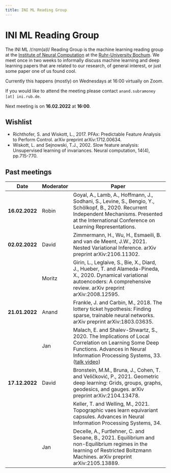 ```yaml
---
title: INI ML Reading Group
---
```


# INI ML Reading Group
The INI ML /ɪˈnɪm(ə)l/ Reading Group is the machine learning reading group at the [Institute of Neural Computation](https://www.ini.rub.de/)  at the [Ruhr-University Bochum](https://www.ruhr-uni-bochum.de/de).
We meet once in two weeks to informally discuss machine learning and deep learning papers that are related to our research, of general interest, or just some paper one of us found cool.

Currently this happens (mostly) on Wednesdays at 16:00 virtually on Zoom.

If you would like to attend the meeting please contact `anand.subramoney [at] ini.rub.de`.

Next meeting is on **16.02.2022** at **16:00**.

## Wishlist
* Richthofer, S. and Wiskott, L., 2017. PFAx: Predictable Feature Analysis to Perform Control. arXiv preprint arXiv:1712.00634.
* Wiskott, L. and Sejnowski, T.J., 2002. Slow feature analysis: Unsupervised learning of invariances. Neural computation, 14(4), pp.715-770.

## Past meetings

| Date           | Moderator | Paper                                                                                                                                                                                                          
| -------------- | --------- | ---------------------------------------------------------------------------------------------------------------------------------------------------------------------------------------------------------------
| **16.02.2022** | Robin | Goyal, A., Lamb, A., Hoffmann, J., Sodhani, S., Levine, S., Bengio, Y., Schölkopf, B., 2020. Recurrent Independent Mechanisms. Presented at the International Conference on Learning Representations. |
| **02.02.2022** | David | Zimmermann, H., Wu, H., Esmaeili, B. and van de Meent, J.W., 2021. Nested Variational Inference. arXiv preprint arXiv:2106.11302. |
|  | Moritz | Girin, L., Leglaive, S., Bie, X., Diard, J., Hueber, T. and Alameda-Pineda, X., 2020. Dynamical variational autoencoders: A comprehensive review. arXiv preprint arXiv:2008.12595. |
| **21.01.2022** | Anand | Frankle, J. and Carbin, M., 2018. The lottery ticket hypothesis: Finding sparse, trainable neural networks. arXiv preprint arXiv:1803.03635. |
|  | Jan | Malach, E. and Shalev-Shwartz, S., 2020. The Implications of Local Correlation on Learning Some Deep Functions. Advances in Neural Information Processing Systems, 33. ([talk video](https://neurips.cc/virtual/2021/workshop/21836#wse-detail-22003)) |
| **17.12.2022** | David | Bronstein, M.M., Bruna, J., Cohen, T. and Veličković, P., 2021. Geometric deep learning: Grids, groups, graphs, geodesics, and gauges. arXiv preprint arXiv:2104.13478. |
|  |  | Keller, T. and Welling, M., 2021. Topographic vaes learn equivariant capsules. Advances in Neural Information Processing Systems, 34. |
|  | Jan | Decelle, A., Furtlehner, C. and Seoane, B., 2021. Equilibrium and non-Equilibrium regimes in the learning of Restricted Boltzmann Machines. arXiv preprint arXiv:2105.13889. |
